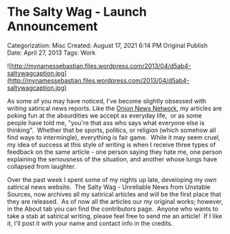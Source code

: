 # The Salty Wag - Launch Announcement

Categorization: Misc
Created: August 17, 2021 6:14 PM
Original Publish Date: April 27, 2013
Tags: Work

![http://mynamessebastian.files.wordpress.com/2013/04/d5ab4-saltywagcaption.jpg](http://mynamessebastian.files.wordpress.com/2013/04/d5ab4-saltywagcaption.jpg)

As some of you may have noticed, I've become slightly obsessed with writing satirical news reports. Like the [Onion News Network](http://www.theonion.com/), my articles are poking fun at the absurdities we accept as everyday life,  or as some people have told me, "you're that ass who says what everyone else is thinking".  Whether that be sports, politics, or religion (which somehow all find ways to intermingle), everything is fair game.  While it may seem cruel, my idea of success at this style of writing is when I receive three types of feedback on the same article - one person saying they hate me, one person explaining the seriousness of the situation, and another whose lungs have collapsed from laughter.

Over the past week I spent some of my nights up late, developing my own satirical news website.  The Salty Wag - Unreliable News from Unstable Sources, now archives all my satirical articles and will be the first place that they are released.  As of now all the articles our my original works; however, in the About tab you can find the contributors page.  Anyone who wants to take a stab at satirical writing, please feel free to send me an article!  If I like it, I'll post it with your name and contact info in the credits.